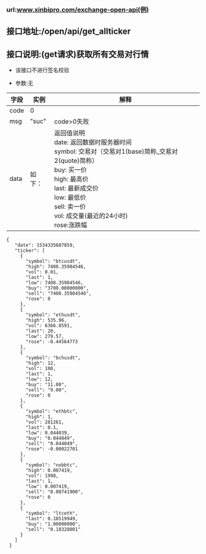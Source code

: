 ### url:www.xinbipro.com/exchange-open-api(例)## 接口地址:/open/api/get_allticker## 接口说明:(get请求)获取所有交易对行情* 该接口不进行签名校验* 参数:无|字段|	实例|	解释||------------|--------|-----------------------------||code|	0|	 |msg|	"suc"|	code>0失败||data|	如下：|返回值说明<br>date: 返回数据时服务器时间 <br>symbol: 交易对（交易对1(base)简称_交易对2(quote)简称） <br>buy: 买一价 <br>high: 最高价 <br>last: 最新成交价 <br>low: 最低价 <br>sell: 卖一价 <br>vol: 成交量(最近的24小时)<br>rose:涨跌幅|```{   "date": 1534335607859,   "ticker": [     {       "symbol": "btcusdt",       "high": 7408.35984546,       "vol": 0.01,       "last": 1,       "low": 7408.35984546,       "buy": "3700.00000000",       "sell": "7408.35984546",       "rose": 0     },     {       "symbol": "ethusdt",       "high": 535.96,       "vol": 6366.8591,       "last": 20,       "low": 279.57,       "rose": -0.44564773     },     {       "symbol": "bchusdt",       "high": 12,       "vol": 100,       "last": 1,       "low": 12,       "buy": "11.00",       "sell": "9.00",       "rose": 0     },     {       "symbol": "ethbtc",       "high": 1,       "vol": 281261,       "last": 0.1,       "low": 0.044039,       "buy": "0.044049",       "sell": "0.044049",       "rose": -0.00022701     },     {       "symbol": "nobbtc",       "high": 0.007419,       "vol": 1998,       "last": 1,       "low": 0.007419,       "sell": "0.00741900",       "rose": 0     },     {       "symbol": "ltceth",       "last": 0.18519949,       "buy": "1.00000000",       "sell": "0.18328001"     }   ] }```